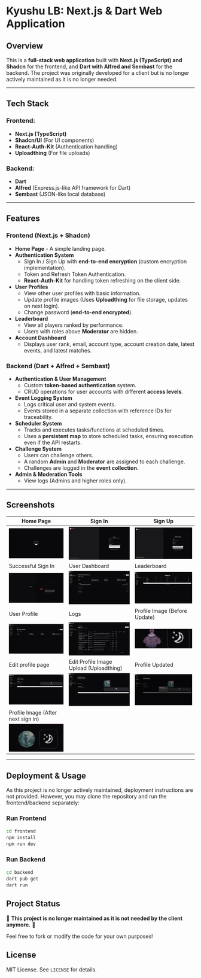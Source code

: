 # Kyushu LB: Next.js & Dart Web Application

## Overview

This is a **full-stack web application** built with **Next.js (TypeScript) and Shadcn** for the frontend, and **Dart with Alfred and Sembast** for the backend. The project was originally developed for a client but is no longer actively maintained as it is no longer needed.

---

## Tech Stack

### Frontend:

- **Next.js (TypeScript)**
- **Shadcn/UI** (For UI components)
- **React-Auth-Kit** (Authentication handling)
- **Uploadthing** (For file uploads)

### Backend:

- **Dart**
- **Alfred** (Express.js-like API framework for Dart)
- **Sembast** (JSON-like local database)

---

## Features

### Frontend (Next.js + Shadcn)

- **Home Page** - A simple landing page.
- **Authentication System**
  - Sign In / Sign Up with **end-to-end encryption** (custom encryption implementation).
  - Token and Refresh Token Authentication.
  - **React-Auth-Kit** for handling token refreshing on the client side.
- **User Profiles**
  - View other user profiles with basic information.
  - Update profile images (Uses **Uploadthing** for file storage, updates on next login).
  - Change password (**end-to-end encrypted**).
- **Leaderboard**
  - View all players ranked by performance.
  - Users with roles above **Moderator** are hidden.
- **Account Dashboard**
  - Displays user rank, email, account type, account creation date, latest events, and latest matches.

### Backend (Dart + Alfred + Sembast)

- **Authentication & User Management**
  - Custom **token-based authentication** system.
  - CRUD operations for user accounts with different **access levels**.
- **Event Logging System**
  - Logs critical user and system events.
  - Events stored in a separate collection with reference IDs for traceability.
- **Scheduler System**
  - Tracks and executes tasks/functions at scheduled times.
  - Uses a **persistent map** to store scheduled tasks, ensuring execution even if the API restarts.
- **Challenge System**
  - Users can challenge others.
  - A random **Admin** and **Moderator** are assigned to each challenge.
  - Challenges are logged in the **event collection**.
- **Admin & Moderation Tools**
  - View logs (Admins and higher roles only).

---

## Screenshots

| Home Page | Sign In | Sign Up |
|-----------|---------|---------|
| <img src="screenshots/HomeScreen.png" width="250" /> | <img src="screenshots/SignIn.png" width="250" /> | <img src="screenshots/SignUp.png" width="250" /> |
| Successful Sign In | User Dashboard | Leaderboard |
| <img src="screenshots/SuccessfulSignIn.png" width="250" /> | <img src="screenshots/Dashboard.png" width="250" /> | <img src="screenshots/Leaderboard.png" width="250" /> |
| User Profile | Logs | Profile Image (Before Update) |
| <img src="screenshots/ViewUser.png" width="250" /> | <img src="screenshots/Logs.png" width="250" /> | <img src="screenshots/PFPBefore.png" width="250" /> |
| Edit profile page | Edit Profile Image Upload (Uploadthing) | Profile Updated |
|  <img src="screenshots/EditProfile.png" width="250" /> | <img src="screenshots/EditProfileImgUploaded.png" width="250" /> |  <img src="screenshots/SuccessfulProfileImageChange.png" width="250" /> |
| Profile Image (After next sign in) |
|  <img src="screenshots/PFPAfter.png" width="250" /> |


---

## Deployment & Usage

As this project is no longer actively maintained, deployment instructions are not provided. However, you may clone the repository and run the frontend/backend separately:

### Run Frontend

```sh
cd frontend
npm install
npm run dev
```

### Run Backend

```sh
cd backend
dart pub get
dart run
```

## Project Status

🚨 **This project is no longer maintained as it is not needed by the client anymore.** 🚨

Feel free to fork or modify the code for your own purposes!

## License

MIT License. See `LICENSE` for details.
